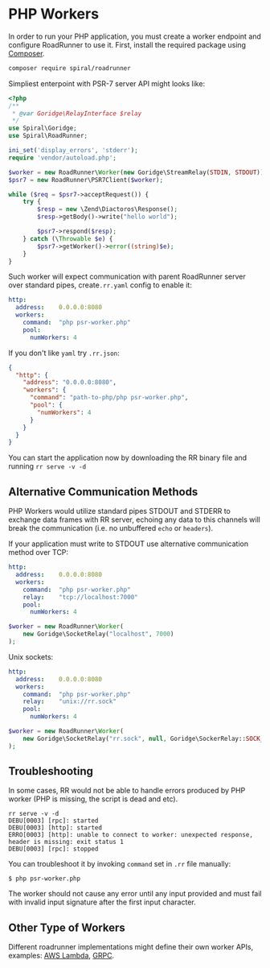 # PHP Workers
In order to run your PHP application, you must create a worker endpoint and configure RoadRunner to use it. First, install the required package using [Composer](https://getcomposer.org/).

```bash
composer require spiral/roadrunner
```

Simpliest enterpoint with PSR-7 server API might looks like:

```php
<?php
/**
 * @var Goridge\RelayInterface $relay
 */
use Spiral\Goridge;
use Spiral\RoadRunner;

ini_set('display_errors', 'stderr');
require 'vendor/autoload.php';

$worker = new RoadRunner\Worker(new Goridge\StreamRelay(STDIN, STDOUT));
$psr7 = new RoadRunner\PSR7Client($worker);

while ($req = $psr7->acceptRequest()) {
    try {
        $resp = new \Zend\Diactoros\Response();
        $resp->getBody()->write("hello world");

        $psr7->respond($resp);
    } catch (\Throwable $e) {
        $psr7->getWorker()->error((string)$e);
    }
}
```

Such worker will expect communication with parent RoadRunner server over standard pipes, create`.rr.yaml` config to enable it:

```yaml
http:
  address:    0.0.0.0:8080
  workers:
    command:  "php psr-worker.php"
    pool:
      numWorkers: 4
```

If you don't like `yaml` try `.rr.json`:

```json
{
  "http": {
    "address": "0.0.0.0:8080",
    "workers": {
      "command": "path-to-php/php psr-worker.php",
      "pool": {
        "numWorkers": 4
      }
    }
  }
}
```

You can start the application now by downloading the RR binary file and running `rr serve -v -d`

## Alternative Communication Methods
PHP Workers would utilize standard pipes STDOUT and STDERR to exchange data frames with RR server, echoing any data to this channels will break the communication (i.e. no unbuffered `echo` or `headers`).

If your application must write to STDOUT use alternative communication method over TCP:

```yaml
http:
  address:    0.0.0.0:8080
  workers:
    command:  "php psr-worker.php"
    relay:    "tcp://localhost:7000"
    pool:
      numWorkers: 4
```

```php
$worker = new RoadRunner\Worker(
    new Goridge\SocketRelay("localhost", 7000)
);
```

Unix sockets:

```yaml
http:
  address:    0.0.0.0:8080
  workers:
    command:  "php psr-worker.php"
    relay:    "unix://rr.sock"
    pool:
      numWorkers: 4
```

```php
$worker = new RoadRunner\Worker(
    new Goridge\SocketRelay("rr.sock", null, Goridge\SockerRelay::SOCK_UNIX)
);
```

## Troubleshooting
In some cases, RR would not be able to handle errors produced by PHP worker (PHP is missing, the script is dead and etc).

```
rr serve -v -d
DEBU[0003] [rpc]: started
DEBU[0003] [http]: started
ERRO[0003] [http]: unable to connect to worker: unexpected response, header is missing: exit status 1
DEBU[0003] [rpc]: stopped
```

You can troubleshoot it by invoking `command` set in `.rr` file manually:

```
$ php psr-worker.php
```

The worker should not cause any error until any input provided and must fail with invalid input signature after the first input character.

## Other Type of Workers
Different roadrunner implementations might define their own worker APIs, examples: [AWS Lambda](https://github.com/spiral/roadrunner/wiki/AWS-Lambda), [GRPC](https://github.com/spiral/php-grpc).
